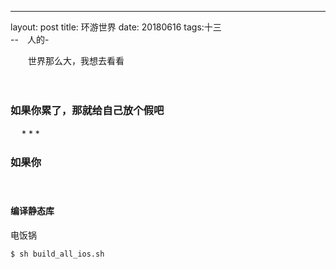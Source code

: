 ---
layout: post
title: 环游世界
date: 20180616
tags:十三   
--　人的-

　　世界那么大，我想去看看

　　


### 如果你累了，那就给自己放个假吧

　
* 
*
* 
### 如果你

　

#### 编译静态库

电饭锅
```
$ sh build_all_ios.sh
```













